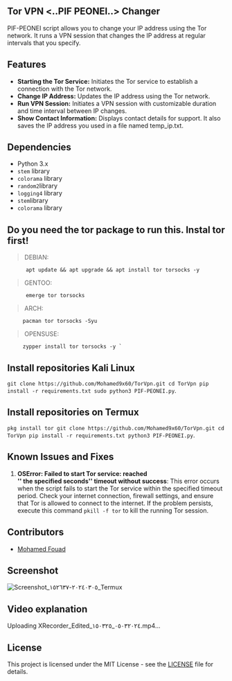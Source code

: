 ## Tor VPN <..PIF PEONEI..> Changer

PIF-PEONEI script allows you to change your IP address using the Tor network. It runs a VPN session that changes the IP address at regular intervals that you specify.

## Features 
- **Starting the Tor Service:** Initiates the Tor service to establish a connection with the Tor network.
- **Change IP Address:** Updates the IP address using the Tor network.
- **Run VPN Session:** Initiates a VPN session with customizable duration and time interval between IP changes.
- **Show Contact Information:** Displays contact details for support. It also saves the IP address you used in a file named temp_ip.txt.

## Dependencies

- Python 3.x
- `stem` library
- `colorama` library                            
- `random2`library
- `logging4` library
- `stem`library
- `colorama` library

## Do you need the tor package to run this. Instal tor first!
> DEBIAN:
              
          apt update && apt upgrade && apt install tor torsocks -y
> GENTOO: 
       
          emerge tor torsocks

> ARCH: 
          
         pacman tor torsocks -Syu

> OPENSUSE: 
          
   
         zypper install tor torsocks -y `

## Install repositories Kali Linux
`
git clone https://github.com/Mohamed9x60/TorVpn.git
cd TorVpn
pip install -r requirements.txt
sudo python3 PIF-PEONEI.py
`.
## Install repositories on Termux
`
pkg install tor
git clone https://github.com/Mohamed9x60/TorVpn.git
cd TorVpn
pip install -r requirements.txt
python3 PIF-PEONEI.py
`.

## Known Issues and Fixes

1. **OSError: Failed to start Tor service: reached  
'' the specified seconds'' timeout without success**: This error occurs when the script fails to start the Tor service within the specified timeout period. Check your internet connection, firewall settings, and ensure that Tor is allowed to connect to the internet. If the problem persists, execute this command `pkill -f tor` to kill the running Tor session.

## Contributors

- [Mohamed Fouad](https://github.com/Mohamed9x60)

## Screenshot

![Screenshot_٢٠٢٤٠٣٠٥-١٥٢٦٣٧_Termux](https://github.com/Mohamed9x60/TorVpn/assets/162137526/0c75391c-016b-4bee-b946-f9a9d713b473)

## Video explanation



Uploading XRecorder_Edited_٠٥٠٣٢٠٢٤_١٥٠٣٢٥.mp4…



## License

This project is licensed under the MIT License - see the [LICENSE](LICENSE) file for details.
